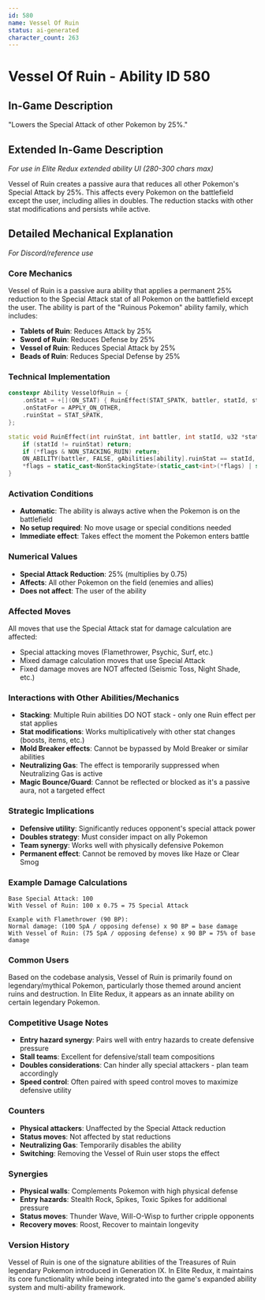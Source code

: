 ```yaml
---
id: 580
name: Vessel Of Ruin
status: ai-generated
character_count: 263
---
```


# Vessel Of Ruin - Ability ID 580

## In-Game Description
"Lowers the Special Attack of other Pokemon by 25%."

## Extended In-Game Description
*For use in Elite Redux extended ability UI (280-300 chars max)*

Vessel of Ruin creates a passive aura that reduces all other Pokemon's Special Attack by 25%. This affects every Pokemon on the battlefield except the user, including allies in doubles. The reduction stacks with other stat modifications and persists while active.

## Detailed Mechanical Explanation
*For Discord/reference use*

### Core Mechanics
Vessel of Ruin is a passive aura ability that applies a permanent 25% reduction to the Special Attack stat of all Pokemon on the battlefield except the user. The ability is part of the "Ruinous Pokemon" ability family, which includes:

- **Tablets of Ruin**: Reduces Attack by 25%
- **Sword of Ruin**: Reduces Defense by 25% 
- **Vessel of Ruin**: Reduces Special Attack by 25%
- **Beads of Ruin**: Reduces Special Defense by 25%

### Technical Implementation
```cpp
constexpr Ability VesselOfRuin = {
    .onStat = +[](ON_STAT) { RuinEffect(STAT_SPATK, battler, statId, stat, flags); },
    .onStatFor = APPLY_ON_OTHER,
    .ruinStat = STAT_SPATK,
};

static void RuinEffect(int ruinStat, int battler, int statId, u32 *stat, NonStackingState *flags) {
    if (statId != ruinStat) return;
    if (*flags & NON_STACKING_RUIN) return;
    ON_ABILITY(battler, FALSE, gAbilities[ability].ruinStat == statId, return) *stat *= .75;
    *flags = static_cast<NonStackingState>(static_cast<int>(*flags) | static_cast<int>(NON_STACKING_RUIN));
}
```

### Activation Conditions
- **Automatic**: The ability is always active when the Pokemon is on the battlefield
- **No setup required**: No move usage or special conditions needed
- **Immediate effect**: Takes effect the moment the Pokemon enters battle

### Numerical Values
- **Special Attack Reduction**: 25% (multiplies by 0.75)
- **Affects**: All other Pokemon on the field (enemies and allies)
- **Does not affect**: The user of the ability

### Affected Moves
All moves that use the Special Attack stat for damage calculation are affected:
- Special attacking moves (Flamethrower, Psychic, Surf, etc.)
- Mixed damage calculation moves that use Special Attack
- Fixed damage moves are NOT affected (Seismic Toss, Night Shade, etc.)

### Interactions with Other Abilities/Mechanics
- **Stacking**: Multiple Ruin abilities DO NOT stack - only one Ruin effect per stat applies
- **Stat modifications**: Works multiplicatively with other stat changes (boosts, items, etc.)
- **Mold Breaker effects**: Cannot be bypassed by Mold Breaker or similar abilities
- **Neutralizing Gas**: The effect is temporarily suppressed when Neutralizing Gas is active
- **Magic Bounce/Guard**: Cannot be reflected or blocked as it's a passive aura, not a targeted effect

### Strategic Implications
- **Defensive utility**: Significantly reduces opponent's special attack power
- **Doubles strategy**: Must consider impact on ally Pokemon
- **Team synergy**: Works well with physically defensive Pokemon
- **Permanent effect**: Cannot be removed by moves like Haze or Clear Smog

### Example Damage Calculations
```
Base Special Attack: 100
With Vessel of Ruin: 100 x 0.75 = 75 Special Attack

Example with Flamethrower (90 BP):
Normal damage: (100 SpA / opposing defense) x 90 BP = base damage
With Vessel of Ruin: (75 SpA / opposing defense) x 90 BP = 75% of base damage
```

### Common Users
Based on the codebase analysis, Vessel of Ruin is primarily found on legendary/mythical Pokemon, particularly those themed around ancient ruins and destruction. In Elite Redux, it appears as an innate ability on certain legendary Pokemon.

### Competitive Usage Notes
- **Entry hazard synergy**: Pairs well with entry hazards to create defensive pressure
- **Stall teams**: Excellent for defensive/stall team compositions
- **Doubles considerations**: Can hinder ally special attackers - plan team accordingly
- **Speed control**: Often paired with speed control moves to maximize defensive utility

### Counters
- **Physical attackers**: Unaffected by the Special Attack reduction
- **Status moves**: Not affected by stat reductions
- **Neutralizing Gas**: Temporarily disables the ability
- **Switching**: Removing the Vessel of Ruin user stops the effect

### Synergies
- **Physical walls**: Complements Pokemon with high physical defense
- **Entry hazards**: Stealth Rock, Spikes, Toxic Spikes for additional pressure
- **Status moves**: Thunder Wave, Will-O-Wisp to further cripple opponents
- **Recovery moves**: Roost, Recover to maintain longevity

### Version History
Vessel of Ruin is one of the signature abilities of the Treasures of Ruin legendary Pokemon introduced in Generation IX. In Elite Redux, it maintains its core functionality while being integrated into the game's expanded ability system and multi-ability framework.